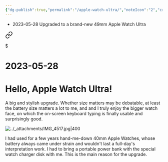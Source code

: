 ```yaml
---
{"dg-publish":true,"permalink":"/apple-watch-ultra/","noteIcon":"2","created":"","updated":""}
---
```



- 2023-05-28 Upgraded to a brand-new 49mm Apple Watch Ultra


<div class="transclusion internal-embed is-loaded"><a class="markdown-embed-link" href="/10-dailynotes/2023-05-28/" aria-label="Open link"><svg xmlns="http://www.w3.org/2000/svg" width="24" height="24" viewBox="0 0 24 24" fill="none" stroke="currentColor" stroke-width="2" stroke-linecap="round" stroke-linejoin="round" class="svg-icon lucide-link"><path d="M10 13a5 5 0 0 0 7.54.54l3-3a5 5 0 0 0-7.07-7.07l-1.72 1.71"></path><path d="M14 11a5 5 0 0 0-7.54-.54l-3 3a5 5 0 0 0 7.07 7.07l1.71-1.71"></path></svg></a><div class="markdown-embed">

$<div class="markdown-embed-title">

# 2023-05-28

</div>



# Hello, Apple Watch Ultra!

A big and stylish upgrade. Whether size matters may be debatable, at least the battery size matters a lot to me, and and I truly enjoy the bigger watch face, on which the on-screen keyboard typing is finally usable and surprisingly good.

![../_attachments/IMG_4517.jpg|400](/img/user/_attachments/IMG_4517.jpg)

</div></div>


I had used for a few years hand-me-down 40mm Apple Watches, whose battery always came under strain and wouldn't last a full-day's interpretation work. I had to bring a portable power bank with the special watch charger disk with me. This is the main reason for the upgrade.